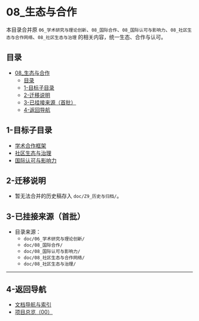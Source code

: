 # 08_生态与合作

本目录合并原 `06_学术研究与理论创新`、`08_国际合作`、`08_国际认可与影响力`、`08_社区生态与合作网络`、`08_社区生态与治理` 的相关内容，统一生态、合作与认可。

## 目录

- [08\_生态与合作](#08_生态与合作)
  - [目录](#目录)
  - [1-目标子目录](#1-目标子目录)
  - [2-迁移说明](#2-迁移说明)
  - [3-已挂接来源（首批）](#3-已挂接来源首批)
  - [4-返回导航](#4-返回导航)

## 1-目标子目录

- [学术合作框架](./学术合作框架.md)
- [社区生态与治理](./社区生态与治理.md)
- [国际认可与影响力](./国际认可与影响力.md)

## 2-迁移说明

- 暂无法合并的历史稿存入 `doc/Z9_历史与归档/`。

## 3-已挂接来源（首批）

- 目录来源：
  - `doc/06_学术研究与理论创新/`
  - `doc/08_国际合作/`
  - `doc/08_国际认可与影响力/`
  - `doc/08_社区生态与合作网络/`
  - `doc/08_社区生态与治理/`

---

## 4-返回导航

- [文档导航与索引](../00_总览与导航/文档导航与索引.md)
- [项目总览（00）](../00_总览与导航/README.md)
